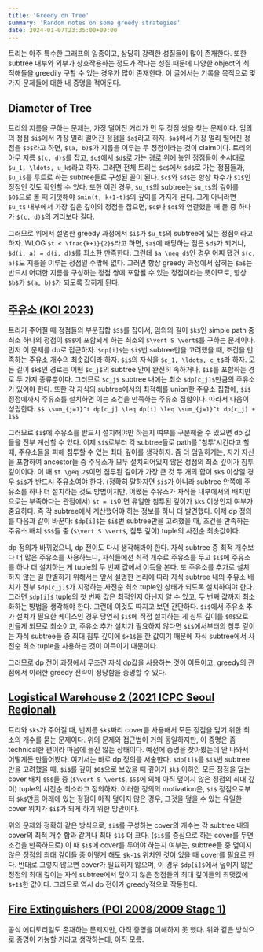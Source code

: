 ```yaml
---
title: 'Greedy on Tree'
summary: 'Random notes on some greedy strategies'
date: 2024-01-07T23:35:00+09:00
---
```


트리는 아주 특수한 그래프의 일종이고, 상당히 강력한 성질들이 많이 존재한다. 또한 subtree 내부와 외부가 상호작용하는 정도가 작다는 성질 때문에 다양한 object의 최적해들을 greedily 구할 수 있는 경우가 많이 존재한다. 이 글에서는 기록을 목적으로 몇 가지 문제들에 대한 내 증명을 적어둔다.


## Diameter of Tree

트리의 지름을 구하는 문제는, 가장 떨어진 거리가 먼 두 정점 쌍을 찾는 문제이다. 임의의 정점 `$i$`에서 가장 멀리 떨어진 정점을 `$a$`라고 하자. `$a$`에서 가장 멀리 떨어진 정점을 `$b$`라고 하면, `$(a, b)$`가 지름을 이루는 두 정점이라는 것이 claim이다. 트리의 아무 지름 `$(c, d)$`를 잡고, `$c$`에서 `$d$`로 가는 경로 위에 놓인 정점들이 순서대로 `$u_1, \ldots, u_k$`라고 하자. 그러면 전체 트리는 `$c$`에서 `$d$`로 가는 정점들과, `$u_i$`를 루트로 하는 subtree들로 구성된 꼴이 된다. `$c$`와 `$d$`는 항상 차수가 `$1$`인 정점인 것도 확인할 수 있다. 또한 이런 경우, `$u_t$`의 subtree는 `$u_t$`의 깊이를 `$0$`으로 볼 때 기껏해야 `$min(t, k+1-t)$`의 깊이를 가지게 된다. 그게 아니라면 `$u_t$` 내부에서 가장 깊은 깊이의 정점을 잡으면, `$c$`나 `$d$`와 연결했을 때 둘 중 하나가 `$(c, d)$`의 거리보다 길다.

그러므로 위에서 설명한 greedy 과정에서 `$i$`가 `$u_t$`의 subtree에 있는 정점이라고 하자. WLOG `$t < \frac{k+1}{2}$`라고 하면, `$a$`에 해당하는 점은 `$d$`가 되거나, `$d(i, a) = d(i, d)$`를 최소한 만족한다. 그런데 `$a \neq d$`인 경우 어찌 됐건 `$(c, a)$`도 지름을 이루는 정점일 수밖에 없다. 그러면 항상 greedy 과정에서 잡히는 `$a$`는 반드시 어떠한 지름을 구성하는 정점 쌍에 포함될 수 있는 정점이라는 뜻이므로, 항상 `$b$`가 `$(a, b)$`가 되도록 잡히게 된다.


## [주유소 (KOI 2023)](https://boj.kr/28219)

트리가 주어질 때 정점들의 부분집합 `$S$`를 잡아서, 임의의 길이 `$k$`인 simple path 중 최소 하나의 정점이 `$S$`에 포함되게 하는 최소의 `$\vert S \vert$`를 구하는 문제이다. 먼저 이 문제를 dp로 접근하자. `$dp[i]$`는 `$i$`번 subtree만을 고려했을 때, 조건을 만족하는 주유소 개수의 최솟값이라 하자. `$i$`의 자식을 `$c_1, \ldots, c_t$`라 하자. 모든 길이 `$k$`인 경로는 어떤 `$c_j$`의 subtree 안에 완전히 속하거나, `$i$`를 포함하는 경로 두 가지 종류뿐이다. 그러므로 `$c_j$` subtree 내에는 최소 `$dp[c_j]$`만큼의 주유소가 있어야 한다. 또한 각 자식의 subtree에서의 최적해를 union한 주유소 집합에, `$i$` 정점에까지 주유소를 설치하면 이는 조건을 만족하는 주유소 집합이다. 따라서 다음이 성립한다.
`$$ \sum_{j=1}^t dp[c_j] \leq dp[i] \leq \sum_{j=1}^t dp[c_j] + 1$$`

그러므로 `$i$`에 주유소를 반드시 설치해야만 하는지 여부를 구분해줄 수 있으면 dp 값들을 전부 계산할 수 있다. 이제 `$i$`로부터 각 subtree들로 path를 '침투'시킨다고 할 때, 주유소들을 피해 침투할 수 있는 최대 깊이를 생각하자. 좀 더 엄밀하게는, 자기 자신을 포함하여 ancestor들 중 주유소가 모두 설치되어있지 않은 정점의 최소 깊이가 침투 깊이이다. 이 때 `$t \geq 2$`이면 침투된 깊이가 가장 큰 것 두 개의 합이 `$k$` 이상일 경우 `$i$`가 반드시 주유소여야 한다. (정확히 말하자면 `$i$`가 아니라 subtree 안쪽에 주유소를 하나 더 설치하는 것도 방법이지만, 어쨌든 주유소가 자식들 내부에서의 배치만으로는 부족하다는 관점에서) `$t = 1$`이면 유일한 침투된 깊이가 `$k$` 이상인지 여부가 중요하다. 즉 각 subtree에서 계산했어야 하는 정보를 하나 더 발견했다. 이제 dp 정의를 다음과 같이 바꾼다: `$dp[i]$`는 `$i$`번 subtree만을 고려했을 때, 조건을 만족하는 주유소 배치 `$S$`들 중 (`$\vert S \vert$`, 침투 깊이) tuple의 사전순 최솟값이다.

dp 정의가 바뀌었으니, dp 전이도 다시 생각해봐야 한다. 자식 subtree 중 최적 개수보다 더 많은 주유소를 사용하느니, 자식들에선 최적 개수로 주유소를 두고 `$i$`에 주유소를 하나 더 설치하는 게 tuple의 두 번째 값에서 이득을 본다. 또 주유소를 추가로 설치하지 않는 걸 판별하기 위해서는 앞서 설명한 논리에 따라 자식 subtree 내의 주유소 배치가 전부 `$dp[c_j]$`가 지정하는 사전순 최소 tuple인 상태가 되도록 설치하여야 한다. 그러면 `$dp[i]$` tuple의 첫 번째 값은 최적인지 아닌지 알 수 있고, 두 번째 값까지 최소화하는 방법을 생각해야 한다. 그런데 이것도 따지고 보면 간단하다. `$i$`에서 주유소 추가 설치가 필요한 케이스인 경우 당연히 `$i$`에 직접 설치하는 게 침투 깊이를 `$0$`으로 만들게 되므로 최소이고, 주유소 추가 설치가 필요하지 않다면 `$i$`에서부터의 침투 깊이는 자식 subtree들 중 최대 침투 깊이에 `$+1$`을 한 값이기 때문에 자식 subtree에서 사전순 최소 tuple을 사용하는 것이 이득이기 때문이다.

그러므로 dp 전이 과정에서 무조건 자식 dp값을 사용하는 것이 이득이고, greedy의 관점에서 이러한 greedy 전략이 정당함을 증명할 수 있다.


## [Logistical Warehouse 2 (2021 ICPC Seoul Regional)](https://boj.kr/23572)

트리와 `$k$`가 주어질 때, 반지름 `$k$`짜리 cover를 사용해서 모든 정점을 덮기 위한 최소의 개수를 묻는 문제이다. 위의 문제와 접근법이 거의 동일하지만, 이 증명은 좀 technical한 편이라 마음에 들진 않는 상태이다. 예전에 증명을 찾아봤는데 안 나와서 어떻게든 만들어봤다. 여기서는 바로 dp 정의를 서술한다. `$dp[i]$`를 `$i$`번 subtree만을 고려했을 때, `$i$`를 깊이 `$0$`으로 보았을 때 깊이가 `$k$` 이하인 모든 정점을 덮는 cover 배치 `$S$`들 중 (`$\vert S \vert$`, `$S$`에 의해 아직 덮이지 않은 정점의 최대 깊이) tuple의 사전순 최소라고 정의하자. 이러한 정의의 motivation은, `$i$` 정점으로부터 `$k$`만큼 아래에 있는 정점이 아직 덮이지 않은 경우, 그것을 덮을 수 있는 유일한 cover 위치가 `$i$`가 되게 하기 위한 방안이다.

위의 문제와 정확히 같은 방식으로, `$i$`를 구성하는 cover의 개수는 각 subtree 내의 cover의 최적 개수 합과 같거나 최대 `$1$` 더 크다. (`$i$`를 중심으로 하는 cover를 두면 조건을 만족하므로) 이 때 `$i$`에 cover를 두어야 하는지 여부는, subtree들 중 덮이지 않은 정점의 최대 깊이들 중 어떻게 해도 `$k-1$` 위치인 것이 있을 때 cover를 필요로 한다. 반대로 그렇지 않으면 cover가 필요하지 않으며, 이 경우 `$dp[i]$`에서 덮이지 않은 정점의 최대 깊이는 자식 subtree에서 덮이지 않은 정점들의 최대 깊이들의 최댓값에 `$+1$`한 값이다. 그러므로 역시 dp 전이가 greedy적으로 작동한다.


## [Fire Extinguishers (POI 2008/2009 Stage 1)](https://boj.kr/8169)

공식 에디토리얼도 존재하는 문제지만, 아직 증명을 이해하지 못 했다. 위와 같은 방식으로 증명이 가능할 거라고 생각하는데, 아직 모름. 
